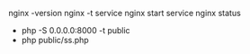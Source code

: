 nginx -version
nginx -t
service nginx start
service nginx status

- php -S 0.0.0.0:8000 -t public
- php public/ss.php